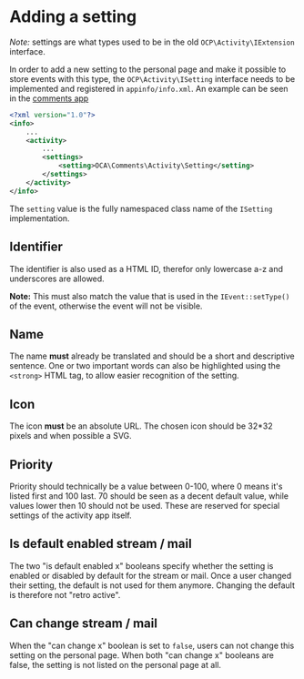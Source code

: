 # Adding a setting

*Note:* settings are what types used to be in the old `OCP\Activity\IExtension` interface.

In order to add a new setting to the personal page and make it possible to store events with this type, the `OCP\Activity\ISetting` interface needs to be implemented and registered in `appinfo/info.xml`. An example can be seen in the [comments app](https://github.com/nextcloud/server/blob/8105ba99297222b7db97b556a55f306c3f7cabc0/apps/comments/appinfo/info.xml#L18-L20)

```xml
<?xml version="1.0"?>
<info>
	...
	<activity>
		...
		<settings>
			<setting>OCA\Comments\Activity\Setting</setting>
		</settings>
	</activity>
</info>
```

The `setting` value is the fully namespaced class name of the `ISetting` implementation.

## Identifier

The identifier is also used as a HTML ID, therefor only lowercase a-z and underscores are allowed.

**Note:** This must also match the value that is used in the `IEvent::setType()` of the event, otherwise the event will not be visible.

## Name

The name **must** already be translated and should be a short and descriptive sentence. One or two important words can also be highlighted using the `<strong>` HTML tag, to allow easier recognition of the setting.

## Icon

The icon **must** be an absolute URL. The chosen icon should be 32*32 pixels and when possible a SVG.

## Priority

Priority should technically be a value between 0-100, where 0 means it's listed first and 100 last. 70 should be seen as a decent default value, while values lower then 10 should not be used. These are reserved for special settings of the activity app itself.

## Is default enabled stream / mail

The two "is default enabled x" booleans specify whether the setting is enabled or disabled by default for the stream or mail. Once a user changed their setting, the default is not used for them anymore. Changing the default is therefore not "retro active".

## Can change stream / mail

When the "can change x" boolean is set to `false`, users can not change this setting on the personal page. When both "can change x" booleans are false, the setting is not listed on the personal page at all.
